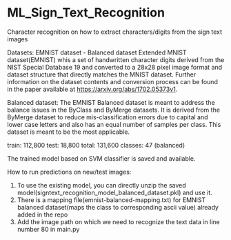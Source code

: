 # ML_Sign_Text_Recognition

Character recognition on how to extract characters/digits from the sign text images

Datasets:
EMNIST dataset - Balanced dataset
Extended MNIST dataset(EMNIST) whis a set of handwritten character digits derived from the NIST Special Database 19 and 
converted to a 28x28 pixel image format and dataset structure that directly matches the MNIST dataset. 
Further information on the dataset contents and conversion process can be found in the paper available at https://arxiv.org/abs/1702.05373v1.

Balanced dataset:
The EMNIST Balanced dataset is meant to address the balance issues in the ByClass and ByMerge datasets. 
It is derived from the ByMerge dataset to reduce mis-classification errors due to capital and lower case letters and also has an equal number of samples per class. This dataset is meant to be the most applicable.

train: 112,800
test: 18,800
total: 131,600
classes: 47 (balanced)

The trained model based on SVM classifier is saved and available.

How to run predictions on new/test images:
1) To use the existing model, you can directly unzip the saved model(signtext_recognition_model_balanced_dataset.pkl) and use it.
2) There is a mapping file(emnist-balanced-mapping.txt) for EMNIST balanced dataset(maps the class to corresponding ascii value) already added in the repo
3) Add the image path on which we need to recognize the text data in line number 80 in main.py
 

